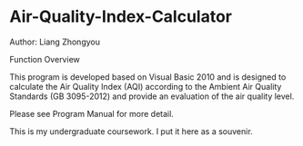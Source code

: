 # Air-Quality-Index-Calculator

Author: Liang Zhongyou

Function Overview

This program is developed based on Visual Basic 2010 and is designed to calculate the Air Quality
Index (AQI) according to the Ambient Air Quality Standards (GB 3095-2012) and provide an
evaluation of the air quality level.

Please see Program Manual for more detail.

This is my undergraduate coursework. I put it here as a souvenir.
